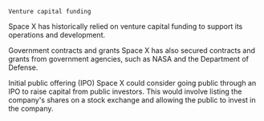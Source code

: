     Venture capital funding
Space X has historically relied on venture capital funding to support its operations and development.

Government contracts and grants
Space X has also secured contracts and grants from government agencies, such as NASA and the Department of Defense.

Initial public offering (IPO)
Space X could consider going public through an IPO to raise capital from public investors. This would involve listing the company's shares on a stock exchange and allowing the public to invest in the company.


